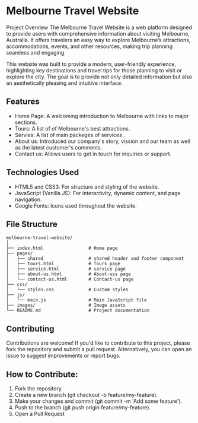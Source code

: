 # Melbourne Travel Website

Project Overview
The Melbourne Travel Website is a web platform designed to provide users with comprehensive information about visiting Melbourne, Australia. It offers travelers an easy way to explore Melbourne’s attractions, accommodations, events, and other resources, making trip planning seamless and engaging.

This website was built to provide a modern, user-friendly experience, highlighting key destinations and travel tips for those planning to visit or explore the city. The goal is to provide not only detailed information but also an aesthetically pleasing and intuitive interface.


## Features
- Home Page: A welcoming introduction to Melbourne with links to major sections.
- Tours: A list of of Melbourne's best attractions.
- Servies: A list of main packeges of services .
- About us: Introduced our company's story, vission and our team as well as the latest customer's comments.
- Contact us: Allows users to get in touch for inquiries or support.

## Technologies Used
- HTML5 and CSS3: For structure and styling of the website.
- JavaScript (Vanilla JS): For interactivity, dynamic content, and page navigation.
- Google Fonts: Icons used throughout the website.

## File Structure

``` 
melbourne-travel-website/
│
├── index.html                 # Home page
├── pages/
│   ├── shared                 # shared header and footer component 
│   ├── tours.html             # Tours page
│   ├── service.html           # service page
│   ├── about-us.html          # About-uss page
│   └── contact-us.html        # Contact-us page
├── css/
│   └── styles.css             # Custom styles
├── js/
│   └── main.js                # Main JavaScript file
├── images/                    # Image assets
└── README.md                  # Project documentation

```
## Contributing
Contributions are welcome! If you'd like to contribute to this project, please fork the repository and submit a pull request. Alternatively, you can open an issue to suggest improvements or report bugs.

## How to Contribute:
1. Fork the repository.
2. Create a new branch (git checkout -b feature/my-feature).
3. Make your changes and commit (git commit -m 'Add some feature').
4. Push to the branch (git push origin feature/my-feature).
5. Open a Pull Request

